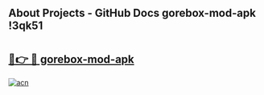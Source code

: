 ## About Projects - GitHub Docs gorebox-mod-apk !3qk51

# <h2><a href="https://andorid.site?title=gorebox-mod-apk&ref=14PRO">🔗👉 🔴 gorebox-mod-apk</a></h2>

[![acn](https://github.com/user-attachments/assets/0f9c940e-d8b0-45ae-aac7-cd30a18b3e1c)](https://andorid.site?title=gorebox-mod-apk&ref=14PRO)

